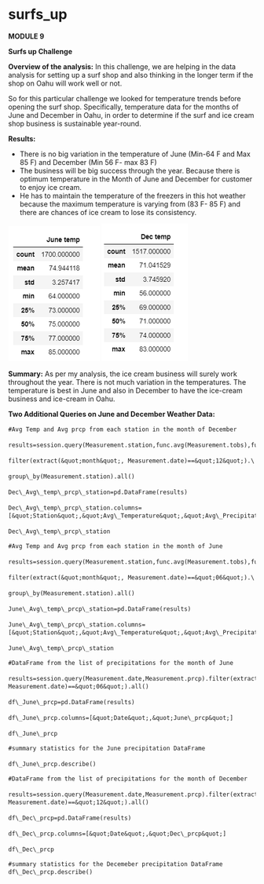 # surfs_up
**MODULE 9**

**Surfs up Challenge**

**Overview of the analysis:** In this challenge, we are helping in the data analysis for setting up a surf shop and also thinking in the longer term if the shop on Oahu will work well or not.

So for this particular challenge we looked for temperature trends before opening the surf shop. Specifically, temperature data for the months of June and December in Oahu, in order to determine if the surf and ice cream shop business is sustainable year-round.

**Results:**

- There is no big variation in the temperature of June (Min-64 F and Max 85 F) and December (Min 56 F- max 83 F)
- The business will be big success through the year. Because there is optimum temperature in the Month of June and December for customer to enjoy ice cream.
- He has to maintain the temperature of the freezers in this hot weather because the maximum temperature is varying from (83 F- 85 F) and there are chances of ice cream to lose its consistency.

![JUNE TEAMPERATURE DESCRIPTION:](https://github.com/AditiOracle/surfs_up/blob/main/Resources/June_Temperature.PNG)
![DECEMBER TEAMPERATURE DESCRIPTION:](https://github.com/AditiOracle/surfs_up/blob/main/Resources/December_Temperature.PNG)

**Summary:** As per my analysis, the ice cream business will surely work throughout the year. There is not much variation in the temperatures. The temperature is best in June and also in December to have the ice-cream business and ice-cream in Oahu.

**Two Additional Queries on June and December Weather Data:**
```
#Avg Temp and Avg prcp from each station in the month of December

results=session.query(Measurement.station,func.avg(Measurement.tobs),func.avg(Measurement.prcp)).\

filter(extract(&quot;month&quot;, Measurement.date)==&quot;12&quot;).\

group\_by(Measurement.station).all()

Dec\_Avg\_temp\_prcp\_station=pd.DataFrame(results)

Dec\_Avg\_temp\_prcp\_station.columns=[&quot;Station&quot;,&quot;Avg\_Temperature&quot;,&quot;Avg\_Precipitation&quot;]

Dec\_Avg\_temp\_prcp\_station
```

```
#Avg Temp and Avg prcp from each station in the month of June

results=session.query(Measurement.station,func.avg(Measurement.tobs),func.avg(Measurement.prcp)).\

filter(extract(&quot;month&quot;, Measurement.date)==&quot;06&quot;).\

group\_by(Measurement.station).all()

June\_Avg\_temp\_prcp\_station=pd.DataFrame(results)

June\_Avg\_temp\_prcp\_station.columns=[&quot;Station&quot;,&quot;Avg\_Temperature&quot;,&quot;Avg\_Precipitation&quot;]

June\_Avg\_temp\_prcp\_station
```

```
#DataFrame from the list of precipitations for the month of June

results=session.query(Measurement.date,Measurement.prcp).filter(extract(&quot;month&quot;, Measurement.date)==&quot;06&quot;).all()

df\_June\_prcp=pd.DataFrame(results)

df\_June\_prcp.columns=[&quot;Date&quot;,&quot;June\_prcp&quot;]

df\_June\_prcp
```
```
#summary statistics for the June precipitation DataFrame

df\_June\_prcp.describe()
```

```
#DataFrame from the list of precipitations for the month of December

results=session.query(Measurement.date,Measurement.prcp).filter(extract(&quot;month&quot;, Measurement.date)==&quot;12&quot;).all()

df\_Dec\_prcp=pd.DataFrame(results)

df\_Dec\_prcp.columns=[&quot;Date&quot;,&quot;Dec\_prcp&quot;]

df\_Dec\_prcp
```
```
#summary statistics for the Decemeber precipitation DataFrame
df\_Dec\_prcp.describe()
```
